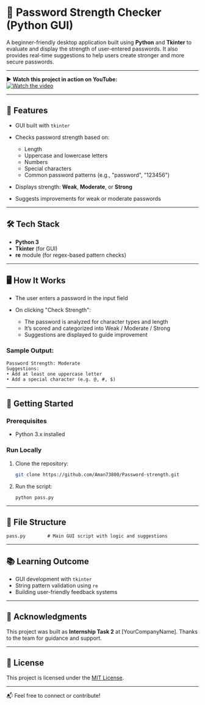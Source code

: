 # 🔐 Password Strength Checker (Python GUI)

A beginner-friendly desktop application built using **Python** and **Tkinter** to evaluate and display the strength of user-entered passwords. It also provides real-time suggestions to help users create stronger and more secure passwords.

---

▶️ **Watch this project in action on YouTube:**  
[![Watch the video](https://img.youtube.com/vi/1gDm9FyZ41s/0.jpg)](https://youtu.be/1gDm9FyZ41s)

---

## 📌 Features

* GUI built with `tkinter`
* Checks password strength based on:

  * Length
  * Uppercase and lowercase letters
  * Numbers
  * Special characters
  * Common password patterns (e.g., "password", "123456")
* Displays strength: **Weak**, **Moderate**, or **Strong**
* Suggests improvements for weak or moderate passwords

---

## 🛠️ Tech Stack

* **Python 3**
* **Tkinter** (for GUI)
* **re** module (for regex-based pattern checks)

---

## 🖥️ How It Works

* The user enters a password in the input field
* On clicking "Check Strength":

  * The password is analyzed for character types and length
  * It’s scored and categorized into Weak / Moderate / Strong
  * Suggestions are displayed to guide improvement

### Sample Output:

```
Password Strength: Moderate
Suggestions:
• Add at least one uppercase letter
• Add a special character (e.g. @, #, $)
```

---

## 🚀 Getting Started

### Prerequisites

* Python 3.x installed

### Run Locally

1. Clone the repository:

   ```bash
   git clone https://github.com/Aman73800/Password-strength.git

   ```

2. Run the script:

   ```bash
   python pass.py
   ```

---

## 📁 File Structure

```
pass.py        # Main GUI script with logic and suggestions
```

---

## 📚 Learning Outcome

* GUI development with `tkinter`
* String pattern validation using `re`
* Building user-friendly feedback systems

---

## 🙌 Acknowledgments

This project was built as **Internship Task 2** at \[YourCompanyName].
Thanks to the team for guidance and support.

---

## 📃 License

This project is licensed under the [MIT License](LICENSE).

---

📬 Feel free to connect or contribute!

